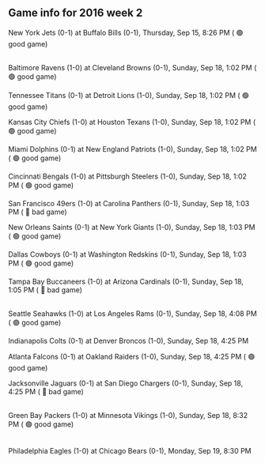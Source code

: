 ## Game info for 2016 week 2
New York Jets (0-1) at Buffalo Bills (0-1), Thursday, Sep 15, 8:26 PM (	:green_circle: good game)

<br/>Baltimore Ravens (1-0) at Cleveland Browns (0-1), Sunday, Sep 18, 1:02 PM (	:green_circle: good game)

Tennessee Titans (0-1) at Detroit Lions (1-0), Sunday, Sep 18, 1:02 PM (	:green_circle: good game)

Kansas City Chiefs (1-0) at Houston Texans (1-0), Sunday, Sep 18, 1:02 PM (	:green_circle: good game)

Miami Dolphins (0-1) at New England Patriots (1-0), Sunday, Sep 18, 1:02 PM (	:green_circle: good game)

Cincinnati Bengals (1-0) at Pittsburgh Steelers (1-0), Sunday, Sep 18, 1:02 PM (	:green_circle: good game)

San Francisco 49ers (1-0) at Carolina Panthers (0-1), Sunday, Sep 18, 1:03 PM (	:red_circle: bad game)

New Orleans Saints (0-1) at New York Giants (1-0), Sunday, Sep 18, 1:03 PM (	:green_circle: good game)

Dallas Cowboys (0-1) at Washington Redskins (0-1), Sunday, Sep 18, 1:03 PM (	:green_circle: good game)

Tampa Bay Buccaneers (1-0) at Arizona Cardinals (0-1), Sunday, Sep 18, 1:05 PM (	:red_circle: bad game)

<br/>Seattle Seahawks (1-0) at Los Angeles Rams (0-1), Sunday, Sep 18, 4:08 PM (	:green_circle: good game)

Indianapolis Colts (0-1) at Denver Broncos (1-0), Sunday, Sep 18, 4:25 PM

Atlanta Falcons (0-1) at Oakland Raiders (1-0), Sunday, Sep 18, 4:25 PM (	:green_circle: good game)

Jacksonville Jaguars (0-1) at San Diego Chargers (0-1), Sunday, Sep 18, 4:25 PM (	:red_circle: bad game)

<br/>Green Bay Packers (1-0) at Minnesota Vikings (1-0), Sunday, Sep 18, 8:32 PM (	:green_circle: good game)

<br/>Philadelphia Eagles (1-0) at Chicago Bears (0-1), Monday, Sep 19, 8:30 PM


